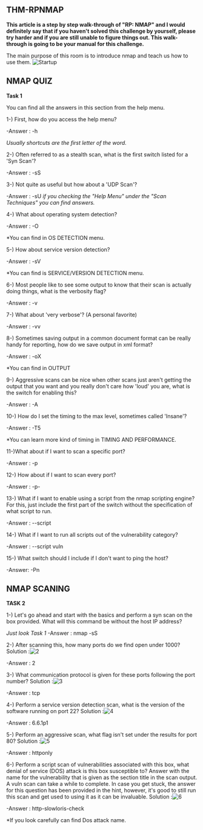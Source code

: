 ## THM-RPNMAP
 
**This article is a step by step walk-through of "RP: NMAP" and I would definitely say that if you haven't solved this challenge by yourself, please try harder and if you are still unable to figure things out. This walk-through is going to be your manual for this challenge.**
 
 
The main purpose of this room is to introduce nmap and teach us how to use them.
![Startup](https://i.hizliresim.com/DtBBQF.png)


## NMAP QUIZ


**Task 1**

You can find all the answers in this section from the help menu.

1-) First, how do you access the help menu?

-Answer : -h

*Usually shortcuts are the first letter of the word.*

2-) Often referred to as a stealth scan, what is the first switch listed for a 'Syn Scan'?

-Answer : -sS

3-) Not quite as useful but how about a 'UDP Scan'?

-Answer : -sU
*if you checking the "Help Menu" under the "Scan Techniques" you can find answers.*

4-) What about operating system detection?

-Answer : -O

*You can find in OS DETECTION menu.

5-) How about service version detection? 

-Answer : -sV

*You can find is SERVICE/VERSION DETECTION menu.

6-) Most people like to see some output to know that their scan is actually doing things, what is the verbosity flag?

-Answer : -v

7-) What about 'very verbose'? (A personal favorite)

-Answer : -vv

8-) Sometimes saving output in a common document format can be really handy for reporting, how do we save output in xml format?

-Answer : -oX

*You can find in OUTPUT

9-) Aggressive scans can be nice when other scans just aren't getting the output that you want and you really don't care how 'loud' you are, what is the switch for enabling this?  

-Answer : -A

10-) How do I set the timing to the max level, sometimes called 'Insane'?

-Answer : -T5

*You can learn more kind of timing in TIMING AND PERFORMANCE.

11-)What about if I want to scan a specific port?

-Answer : -p

12-) How about if I want to scan every port?

-Answer : -p-

13-) What if I want to enable using a script from the nmap scripting engine? For this, just include the first part of the switch without the specification of what script to run.

-Answer : --script

14-) What if I want to run all scripts out of the vulnerability category? 

-Answer : --script vuln

15-) What switch should I include if I don't want to ping the host?

-Answer: -Pn

## NMAP SCANING

**TASK 2**

1-) Let's go ahead and start with the basics and perform a syn scan on the box provided. What will this command be without the host IP address?

*Just look Task 1*
-Answer : nmap -sS

2-) After scanning this, how many ports do we find open under 1000?
Solution :![2](https://i.hizliresim.com/gbbRqm.png)

-Answer : 2

3-) What communication protocol is given for these ports following the port number?
Solution :![3](https://i.hizliresim.com/FkC33Q.jpg)

-Answer : tcp

4-) Perform a service version detection scan, what is the version of the software running on port 22?
Solution :![4](https://i.hizliresim.com/AAYWF5.png)

-Answer : 6.6.1p1

5-) Perform an aggressive scan, what flag isn't set under the results for port 80? 
Solution :![5](https://i.hizliresim.com/QVnBr5.png)

-Answer : httponly

6-) Perform a script scan of vulnerabilities associated with this box, what denial of service (DOS) attack is this box susceptible to? Answer with the name for the vulnerability that is given as the section title in the scan output. A vuln scan can take a while to complete. In case you get stuck, the answer for this question has been provided in the hint, however, it's good to still run this scan and get used to using it as it can be invaluable. 
Solution :![6](https://i.hizliresim.com/y0O3c8.png)

-Answer : http-slowloris-check

*If you look carefully can find Dos attack name.



